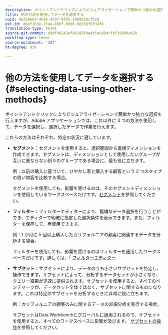 ```yaml
---
description: ポイントアンドクリックによりビジュアライゼーションで簡単かつ強力な選択を行えますが、Adobe アプリケーションでは、これ以外に 3 つの方法を使用して、データを選択し、選択したデータで作業を行えます。
title: 他の方法を使用してデータを選択する
uuid: 0e2b8e6d-d696-4597-9f85-1968b18cfbc8
exl-id: d6ef163e-1faa-4b0f-b69b-9e559f6f34fb
translation-type: tm+mt
source-git-commit: d9df90242ef96188f4e4b5e6d04cfef196b0a628
workflow-type: tm+mt
source-wordcount: '307'
ht-degree: 93%

---
```


# 他の方法を使用してデータを選択する{#selecting-data-using-other-methods}

ポイントアンドクリックによりビジュアライゼーションで簡単かつ強力な選択を行えますが、Adobe アプリケーションでは、これ以外に 3 つの方法を使用して、データを選択し、選択したデータで作業を行えます。

これらの方法はそれぞれ、特定の状況に適しています。

* **セグメント：**&#x200B;セグメントを使用すると、選択範囲から直接ディメンションを作成できます。セグメントは、ディメンションとして使用したいグループが互いに重ならない別々のグループである場合に、最も役に立ちます。

   例：以前の購入に基づいて、ひやかし客と購入する顧客という 2 つのタイプの買い物客を比較する場合。

   セグメントを使用しても、影響を受けるのは、そのセグメントディメンションを使用しているワークスペースだけです。[セグメント](../../../../home/c-get-started/c-analysis-vis/c-seg/c-seg.md#concept-71a333e5c7334e0489c76fca95862fbc)を参照してください。

* **フィルター：**&#x200B;フィルターエディターにより、複雑なデータ選択を行うことができ、エディターで明確に指定した選択条件を表示できます。また、フィルターを保存して、再使用できます。

   例：1 か月に 5 回以上購入したカリフォルニアの顧客に関連するデータを分析する場合。

   フィルターを使用しても、影響を受けるのはフィルターを適用したワークスペースだけです。詳しくは、「 [フィルターエディター](../../../../home/c-get-started/c-analysis-vis/c-filter-editors/c-filter-editors.md#concept-2f343ecbed8240f18b0c1f1eccef11e3).

* **サブセット：**&#x200B;サブセットにより、データのうち小さいサブセットを特定し、操作できます。サブセットによって、分析するデータセットが小さくなり、クエリー結果が迅速に提供されます。サブセットを使用すると、すべてのベンチマークが、データセット全体ではなく、サブセットに関するものになります。これは特定のサブセットを分析するときに非常に役に立ちます。

   例：カリフォルニアの顧客のみに関するデータの詳細分析を実行する場合。

   サブセットはData Workbenchにグローバルに適用されるので、サブセットを使用すると、すべてのワークスペースに影響が及びます。 [サブセットの操作](../../../../home/c-get-started/c-vis/c-wk-subsets/c-wk-subsets.md#concept-43809322b6374d5cb2536630a13e943b)を参照してください。
